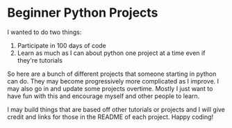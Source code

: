 # Beginner Python Projects

I wanted to do two things:
1. Participate in 100 days of code
2. Learn as much as I can about python one project at a time even if they're tutorials

So here are a bunch of different projects that someone starting in python can do. They may become progressively more complicated as I improve. I may also go in and update some projects overtime. Mostly I just want to have fun with this and encourage myself and other people to learn.

I may build things that are based off other tutorials or projects and I will give credit and links for those in the README of each project. Happy coding!
